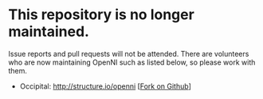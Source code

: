 # This repository is no longer maintained.

Issue reports and pull requests will not be attended.
There are volunteers who are now maintaining OpenNI such as listed below, so please work with them.

* Occipital: http://structure.io/openni [[Fork on Github](https://github.com/occipital/openni2)]

